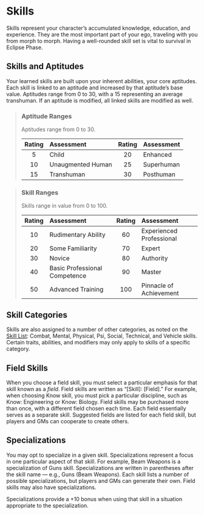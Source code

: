# Skills

Skills represent your character’s accumulated knowledge, education, and experience. They are the most important part of your ego, traveling with you from morph to morph. Having a well-rounded skill set is vital to survival in Eclipse Phase.

## Skills and Aptitudes

Your learned skills are built upon your inherent abilities, your core aptitudes. Each skill is linked to an aptitude and increased by that aptitude’s base value. Aptitudes range from 0 to 30, with a 15 representing an average transhuman. If an aptitude is modified, all linked skills are modified as well.

<blockquote class="table">

### Aptitude Ranges

Aptitudes range from 0 to 30.

| Rating | Assessment        | Rating | Assessment |
| :----: | :---------------- | :----: | :--------- |
|   5    | Child             |   20   | Enhanced   |
|   10   | Unaugmented Human |   25   | Superhuman |
|   15   | Transhuman        |   30   | Posthuman  |

</blockquote>

<blockquote class="table">

### Skill Ranges

Skills range in value from 0 to 100.

| Rating | Assessment                    | Rating | Assessment               |
| :----: | :---------------------------- | :----: | :----------------------- |
|   10   | Rudimentary Ability           |   60   | Experienced Professional |
|   20   | Some Familiarity              |   70   | Expert                   |
|   30   | Novice                        |   80   | Authority                |
|   40   | Basic Professional Competence |   90   | Master                   |
|   50   | Advanced Training             |  100   | Pinnacle of Achievement  |

</blockquote>

## Skill Categories

Skills are also assigned to a number of other categories, as noted on the [Skill List](19-active-skill-list.md#skill-list): Combat, Mental, Physical, Psi, Social, Technical, and Vehicle skills. Certain traits, abilities, and modifiers may only apply to skills of a specific category.

## Field Skills

When you choose a field skill, you must select a particular emphasis for that skill known as a _field_. Field skills are written as “\[Skill\]: \[Field\].” For example, when choosing Know skill, you must pick a particular discipline, such as Know: Engineering or Know: Biology. Field skills may be purchased more than once, with a different field chosen each time. Each field essentially serves as a separate skill. Suggested fields are listed for each field skill, but players and GMs can cooperate to create others.

## Specializations

You may opt to specialize in a given skill. Specializations represent a focus in one particular aspect of that skill. For example, Beam Weapons is a specialization of Guns skill. Specializations are written in parentheses after the skill name — e.g., Guns (Beam Weapons). Each skill lists a number of possible specializations, but players and GMs can generate their own. Field skills may also have specializations.

Specializations provide a +10 bonus when using that skill in a situation appropriate to the specialization.
